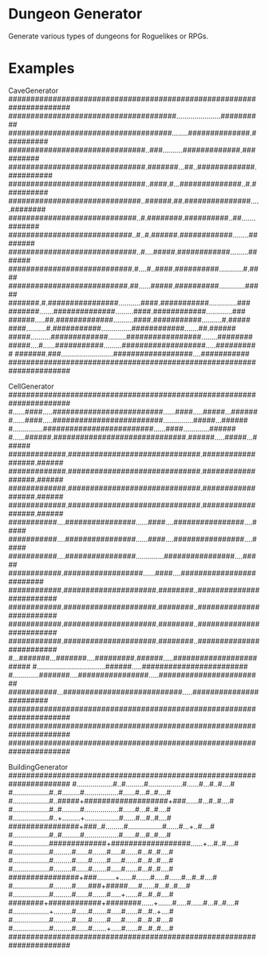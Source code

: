 Dungeon Generator
=================

Generate various types of dungeons for Roguelikes or RPGs.

Examples
========

CaveGenerator
######################################################################
######################################......................##########
#####################################........##############.##########
###############################..###..........#############.##########
###############################.#######...##..#############.##########
###############################..####.#...##############..#.##########
##############################..######.##.###############.....########
#############################..#.########.##########..##.......#######
############################..#..#.######.############........########
#############################..#....#####.############.........#######
############################.#....#..####.##########............#.####
###########################.##......#####.##########.............#####
#######.#.################...........####.###########..............###
#######.......##############.........####.############.............###
######.....##.#############..........####.###########..........#.#####
####..........#.###########...............############.......##.######
#####..........#############.........#################........########
#####....#......###########.........###################.....##########
#######.###..........................##################....###########
######################################################################

CellGenerator
######################################################################
#......####.....#########################......####.....#####...######
#......####.....#########################...............#####...######
#...............#########################......####.............######
#......######.##############################.######.....#####...######
#############.##############################.##################.######
#############.##############################.##################.######
#############.##############################.##################.######
#############.##############################.##################.######
###########....################......####....################....#####
###########....################......####....################....#####
###########....################..............################....#####
############.##################......####....#########################
############.#####################.########..#########################
############.#####################.########..#########################
############.#####################.########..#########################
############.#####################.########..#########################
#...#######...#######....#########.######.....########################
#..................................######.....########################
#.............#######....################.....########################
###########...###########################.....########################
######################################################################
######################################################################
######################################################################

BuildingGenerator
######################################################################
#..................#..#.........#.................#......#...#..#....#
#..................#..#.........#.................#......#...#..#....#
#..................#..#####+###################+###......#...#..#....#
#..................#..#.........#.................#......#...#..#....#
#..................#..+.........+.................#......#...#..#....#
################+###..#.........#.................#......#...+..#....#
#..................#..#.........#.................#......#...#..#....#
#..................#############+##################......+...#..#....#
#..................#.........#......#.......#.....#......#...#..#....#
#..................#.........#......#.......#.....#......#...#..#....#
#..................#.........#......#.......#.....#......#...#..#....#
################+###.........+......#.......#.....#......#...#..#....#
#..................#.........#......###+#####.....#......#...#..#....#
#..................#.........#......#.......#.....+......#...#..#....#
########+############+########......+.......#.....#......#...#..#....#
#..................+.........#......#.......#.....#......#...#..+....#
#..................#.........#......#.......#.....#......#...#..#....#
#..................#.........#......#.......+.....#......#...#..#....#
######################################################################